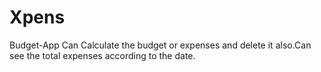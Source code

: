 # Xpens
Budget-App
Can Calculate the budget or expenses and delete it also.Can see the total expenses according to the date.
